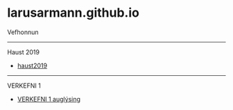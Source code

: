# larusarmann.github.io
Vefhonnun

-------------------------------------

Haust 2019
 * [haust2019](Haust2019/)
 
-------------------------------------

VERKEFNI 1
  * [VERKEFNI 1 auglýsing](Verkefni_1-auglýsing/anim.html)

